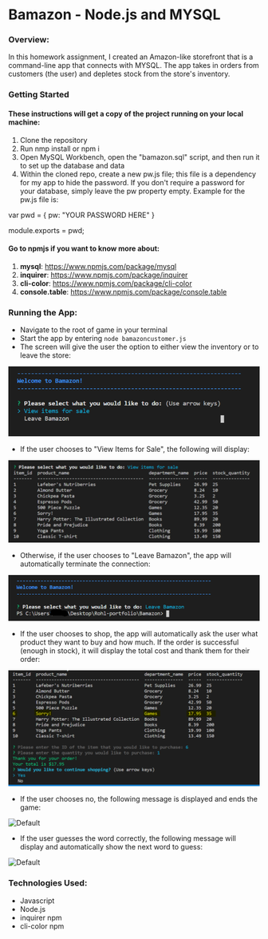 # Bamazon - Node.js and MYSQL

### Overview:
In this homework assignment, I created an Amazon-like storefront that is a command-line app that connects with MYSQL. The app takes in orders from customers (the user) and depletes stock from the store's inventory.

### Getting Started

#### These instructions will get a copy of the project running on your local machine:

1. Clone the repository
2. Run nmp install or npm i
3. Open MySQL Workbench, open the "bamazon.sql" script, and then run it to set up the database and data
4. Within the cloned repo, create a new pw.js file; this file is a dependency for my app to hide the password. If you don't require a password for your database, simply leave the pw property empty. Example for the pw.js file is:

var pwd = {
	pw: "YOUR PASSWORD HERE"
}
	
module.exports = pwd;

#### Go to npmjs if you want to know more about:

1. **mysql**:  https://www.npmjs.com/package/mysql
2. **inquirer**: https://www.npmjs.com/package/inquirer
3. **cli-color**: https://www.npmjs.com/package/cli-color
4. **console.table**: https://www.npmjs.com/package/console.table

### Running the App:
* Navigate to the root of game in your terminal
* Start the app by entering `node bamazoncustomer.js`
* The screen will give the user the option to either view the inventory or to leave the store:

![Default](/images/startbam.PNG)

* If the user chooses to "View Items for Sale", the following will display:

![Default](/images/viewitems.PNG)

* Otherwise, if the user chooses to "Leave Bamazon", the app will automatically terminate the connection:

![Default](/images/leavebam.PNG)

* If the user chooses to shop, the app will automatically ask the user what product they want to buy and how much. If the order is successful (enough in stock), it will display the total cost and thank them for their order:

![Default](/images/orderconfirm.PNG)

* If the user chooses no, the following message is displayed and ends the game:

![Default](/images/endgame.PNG)

* If the user guesses the word correctly, the following message will display and automatically show the next word to guess:

![Default](/images/correctguess.PNG)

### Technologies Used:
-	Javascript
-	Node.js
-	inquirer npm
-	cli-color npm